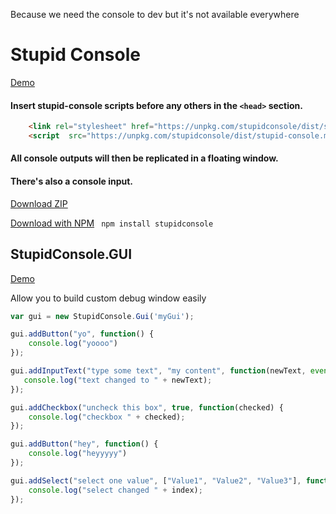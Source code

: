Because we need the console to dev but it's not available everywhere

# Stupid Console 
[Demo](https://codepen.io/levavasseur/pen/rqEvVe)

#### Insert stupid-console scripts before any others in the ```<head>``` section.

```html
    <link rel="stylesheet" href="https://unpkg.com/stupidconsole/dist/stupid-console.min.css">
    <script  src="https://unpkg.com/stupidconsole/dist/stupid-console.min.js"></script>
``` 

#### All console outputs will then be replicated in a floating window.
#### There's also a console input.

[Download ZIP](https://github.com/axeon-software/StupidConsole/releases)

[Download with NPM](https://www.npmjs.com/package/stupidconsole) ``` npm install stupidconsole```

## StupidConsole.GUI 
[Demo](https://codepen.io/levavasseur/pen/YJoLpL)

Allow you to build custom debug window easily 

```js
var gui = new StupidConsole.Gui('myGui');

gui.addButton("yo", function() {
    console.log("yoooo")
});

gui.addInputText("type some text", "my content", function(newText, event) {
   console.log("text changed to " + newText);
});

gui.addCheckbox("uncheck this box", true, function(checked) {
    console.log("checkbox " + checked);
});

gui.addButton("hey", function() {
    console.log("heyyyyy")
});

gui.addSelect("select one value", ["Value1", "Value2", "Value3"], function(index) {
    console.log("select changed " + index);
});

```
